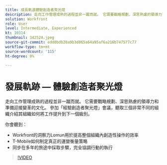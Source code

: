 ```yaml
---
title: 成長軌道體驗創造者聚光燈
description: 走向工作管理成熟的過程並非一蹴而就。 它需要戰略規劃、深思熟慮的領導力和準備迎接變革的文化。
solution: Workfront
role: User
level: Intermediate, Experienced
kt: 10314
thumbnail: 342524.jpeg
source-git-commit: edd0bdb28a9b3d065a64a95af6a216b747577c77
workflow-type: tm+mt
source-wordcount: '115'
ht-degree: 0%

---
```


# 發展軌跡 — 體驗創造者聚光燈

走向工作管理成熟的過程並非一蹴而就。 它需要戰略規劃、深思熟慮的領導力和準備迎接變革的文化。 參加「經驗創造者聚光燈」會議，聽取三個非常不同的組織介紹其組織如何將工作提升到下一個級別。

你會聽到：

* Workfront的洞察力Lomun用於提高整個組織內創造性操作的效率
* T-Mobile如何制定真正的運營衡量策略
* 同步在多年的旅途中採取步驟，完全協調行動的執行

>[!VIDEO](https://video.tv.adobe.com/v/342524/?quality=12&learn=on)
